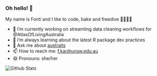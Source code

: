 ### Oh hello! 👋

My name is Fonti and I like to code, bake and freedive 👩‍💻🍰🪸

- 🔭 I’m currently working on streamling data cleaning workflows for @AtlasOfLivingAustralia
- 🌱 I’m always learning about the latest R package dev practices
- 💬 Ask me about [austraits](https://github.com/traitecoevo/austraits)
- 📫 How to reach me: f.kar@unsw.edu.au 
- 😄 Pronouns: she/her

![Github Stats](https://github-readme-stats.vercel.app/api?username=fontikar)
